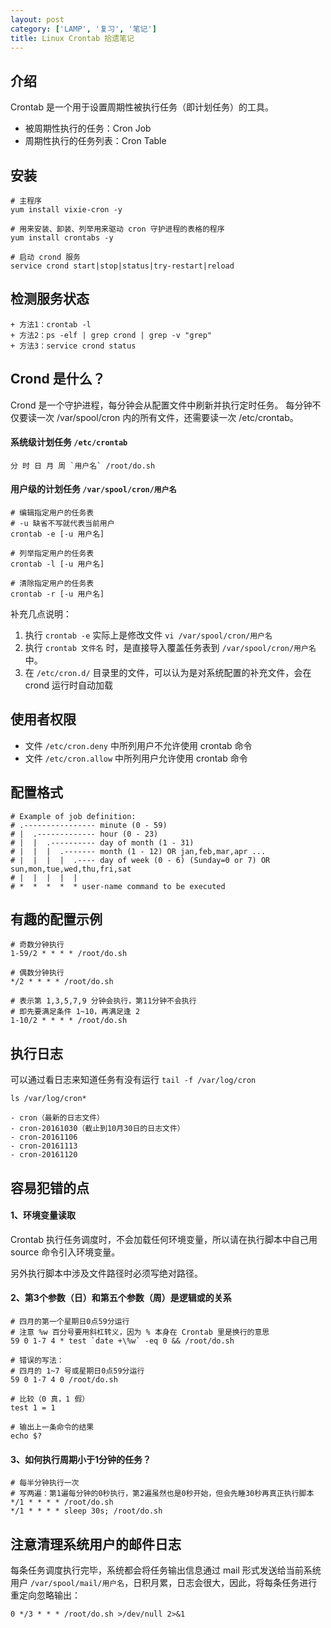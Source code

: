 ```yaml
---
layout: post
category: ['LAMP', '复习', '笔记']
title: Linux Crontab 拾遗笔记
---
```


## 介绍

Crontab 是一个用于设置周期性被执行任务（即计划任务）的工具。

- 被周期性执行的任务：Cron Job
- 周期性执行的任务列表：Cron Table

## 安装

    # 主程序
    yum install vixie-cron -y

    # 用来安装、卸装、列举用来驱动 cron 守护进程的表格的程序
    yum install crontabs -y

    # 启动 crond 服务
    service crond start|stop|status|try-restart|reload

## 检测服务状态

    + 方法1：crontab -l
    + 方法2：ps -elf | grep crond | grep -v "grep"
    + 方法3：service crond status

## Crond 是什么？

Crond 是一个守护进程，每分钟会从配置文件中刷新并执行定时任务。
每分钟不仅要读一次 /var/spool/cron 内的所有文件，还需要读一次 /etc/crontab。

#### 系统级计划任务 `/etc/crontab`

    分 时 日 月 周 `用户名` /root/do.sh

#### 用户级的计划任务 `/var/spool/cron/用户名`

    # 编辑指定用户的任务表
    # -u 缺省不写就代表当前用户
    crontab -e [-u 用户名]

    # 列举指定用户的任务表
    crontab -l [-u 用户名]

    # 清除指定用户的任务表
    crontab -r [-u 用户名]

补充几点说明：

1. 执行 `crontab -e` 实际上是修改文件 `vi /var/spool/cron/用户名`
2. 执行 `crontab 文件名` 时，是直接导入覆盖任务表到 `/var/spool/cron/用户名` 中。
3. 在 `/etc/cron.d/` 目录里的文件，可以认为是对系统配置的补充文件，会在 crond 运行时自动加载

## 使用者权限

- 文件 `/etc/cron.deny` 中所列用户不允许使用 crontab 命令
- 文件 `/etc/cron.allow` 中所列用户允许使用 crontab 命令

## 配置格式

    # Example of job definition:
    # .---------------- minute (0 - 59)
    # |  .------------- hour (0 - 23)
    # |  |  .---------- day of month (1 - 31)
    # |  |  |  .------- month (1 - 12) OR jan,feb,mar,apr ...
    # |  |  |  |  .---- day of week (0 - 6) (Sunday=0 or 7) OR sun,mon,tue,wed,thu,fri,sat
    # |  |  |  |  |
    # *  *  *  *  * user-name command to be executed

## 有趣的配置示例

    # 奇数分钟执行
    1-59/2 * * * * /root/do.sh

    # 偶数分钟执行
    */2 * * * * /root/do.sh

    # 表示第 1,3,5,7,9 分钟会执行，第11分钟不会执行
    # 即先要满足条件 1~10，再满足逢 2
    1-10/2 * * * * /root/do.sh

## 执行日志

可以通过看日志来知道任务有没有运行 `tail -f /var/log/cron`

    ls /var/log/cron*

    - cron（最新的日志文件）
    - cron-20161030（截止到10月30日的日志文件）
    - cron-20161106
    - cron-20161113
    - cron-20161120

## 容易犯错的点

#### 1、环境变量读取

Crontab 执行任务调度时，不会加载任何环境变量，所以请在执行脚本中自己用 source 命令引入环境变量。

另外执行脚本中涉及文件路径时必须写绝对路径。

#### 2、第3个参数（日）和第五个参数（周）是逻辑或的关系

    # 四月的第一个星期日0点59分运行
    # 注意 %w 百分号要用斜杠转义，因为 % 本身在 Crontab 里是换行的意思
    59 0 1-7 4 * test `date +\%w` -eq 0 && /root/do.sh

    # 错误的写法：
    # 四月的 1~7 号或星期日0点59分运行
    59 0 1-7 4 0 /root/do.sh

    # 比较（0 真，1 假）
    test 1 = 1

    # 输出上一条命令的结果
    echo $?

#### 3、如何执行周期小于1分钟的任务？

    # 每半分钟执行一次
    # 写两遍：第1遍每分钟的0秒执行，第2遍虽然也是0秒开始，但会先睡30秒再真正执行脚本
    */1 * * * * /root/do.sh
    */1 * * * * sleep 30s; /root/do.sh

## 注意清理系统用户的邮件日志

每条任务调度执行完毕，系统都会将任务输出信息通过 mail 形式发送给当前系统用户 `/var/spool/mail/用户名`，日积月累，日志会很大，因此，将每条任务进行重定向忽略输出：

    0 */3 * * * /root/do.sh >/dev/null 2>&1

